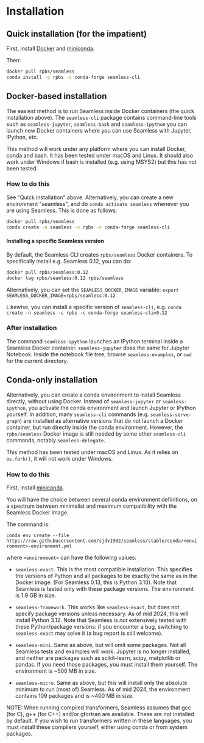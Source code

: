 # Installation

## Quick installation (for the impatient)

First, install [Docker](https://docs.docker.com/get-docker/)
and [miniconda](https://docs.conda.io/en/latest/miniconda.html).

Then:

```bash
docker pull rpbs/seamless
conda install -c rpbs -c conda-forge seamless-cli
```

## Docker-based installation

The easiest method is to run Seamless inside Docker containers (the quick installation above). The `seamless-cli` package contains command-line tools such as `seamless-jupyter`, `seamless-bash` and `seamless-ipython` you can launch new Docker containers where you can use Seamless with Jupyter, IPython, etc.

This method will work under any platform where you can install Docker, conda and bash. It has been tested under macOS and Linux. It should also work under Windows if bash is installed (e.g. using MSYS2) but this has not been tested.

### How to do this

See "Quick installation" above. Alternatively, you can create a new environment "seamless", and do `conda activate seamless` whenever you are using Seamless. This is done as follows:

```bash
docker pull rpbs/seamless
conda create -n seamless -c rpbs -c conda-forge seamless-cli
```

#### Installing a specific Seamless version

By default, the Seamless CLI creates `rpbs/seamless` Docker containers.
To specifically install e.g. Seamless 0.12, you can do:

```bash
docker pull rpbs/seamless:0.12
docker tag rpbs/seamless:0.12 rpbs/seamless
```

Alternatively, you can set the `SEAMLESS_DOCKER_IMAGE` variable:
`export SEAMLESS_DOCKER_IMAGE=rpbs/seamless:0.12`

Likewise, you can install a specific version of `seamless-cli`, e.g.
`conda create -n seamless -c rpbs -c conda-forge seamless-cli=0.12`

### After installation

The command ```seamless-ipython``` launches an IPython terminal inside a Seamless Docker container. ```seamless-jupyter``` does the same for Jupyter Notebook. Inside the notebook file tree, browse `seamless-examples`, or `cwd` for the current directory.

## Conda-only installation

Alternatively, you can create a conda environment to install Seamless directly, without using Docker. Instead of `seamless-jupyter` or `seamless-ipython`, you activate the conda environment and launch Jupyter or IPython yourself. In addition, many `seamless-cli` commands (e.g. `seamless-serve-graph`) are installed as alternative versions that do not launch a Docker container, but run directly inside the conda environment. However, the `rpbs/seamless` Docker image is still needed by some other `seamless-cli` commands, notably `seamless-delegate`.

This method has been tested under macOS and Linux. As it relies on `os.fork()`, it will not work under Windows.

### How to do this

First, install [miniconda](https://docs.conda.io/en/latest/miniconda.html).

You will have the choice between several conda environment definitions, on a spectrum between minimalist and maximum compatibility with the Seamless Docker image.

The command is:

`conda env create --file https://raw.githubusercontent.com/sjdv1982/seamless/stable/conda/<environment>-environment.yml`

where `<environment>` can have the following values:

- `seamless-exact`. This is the most compatible installation. This specifies the versions of Python and all packages to be exactly the same as in the Docker image. (For Seamless 0.13, this is Python 3.10). Note that Seamless is tested only with these package versions. The environment is 1.9 GB in size.

- `seamless-framework`. This works like `seamless-exact`, but does not specify package versions unless necessary. As of mid 2024, this will install Python 3.12. Note that Seamless is *not* extensively tested with these Python/package versions: if you encounter a bug, switching to `seamless-exact` may solve it (a bug report is still welcome).

- `seamless-mini`. Same as above, but will omit some packages. Not all Seamless tests and examples will work. Jupyter is no longer installed, and neither are packages such as scikit-learn, scipy, matplotlib or pandas. If you need those packages, you must install them yourself. The environment is ~500 MB in size.

- `seamless-micro`. Same as above, but this will install only the absolute minimum to run (most of) Seamless. As of mid 2024, the environment contains 109 packages and is ~400 MB in size.

NOTE: When running compiled transformers, Seamless assumes that gcc (for C), g++ (for C++) and/or gfortran are available. These are not installed by default. If you wish to run transformers written in these languages, you must install these compilers yourself, either using conda or from system packages.
